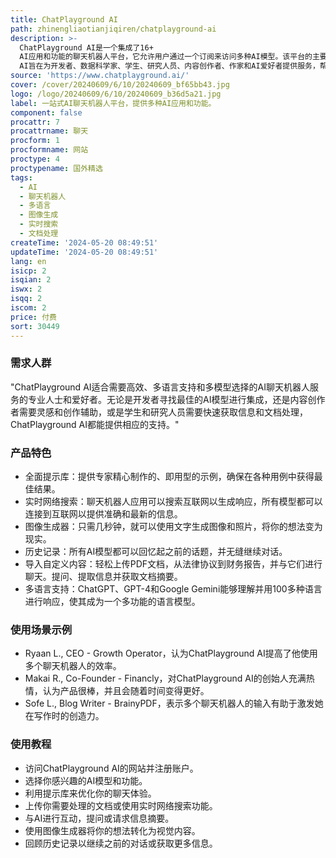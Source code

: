 ```yaml
---
title: ChatPlayground AI
path: zhinengliaotianjiqiren/chatplayground-ai
description: >-
  ChatPlayground AI是一个集成了16+
  AI应用和功能的聊天机器人平台，它允许用户通过一个订阅来访问多种AI模型。该平台的主要优点包括行业领先的AI模型、实时网络搜索、图像生成器、历史记录回顾、多语言支持以及导入自定义内容的能力。ChatPlayground
  AI旨在为开发者、数据科学家、学生、研究人员、内容创作者、作家和AI爱好者提供服务，帮助他们提高工作效率和创造力。
source: 'https://www.chatplayground.ai/'
cover: /cover/20240609/6/10/20240609_bf65bb43.jpg
logo: /logo/20240609/6/10/20240609_b36d5a21.jpg
label: 一站式AI聊天机器人平台，提供多种AI应用和功能。
component: false
procattr: 7
procattrname: 聊天
procform: 1
procformname: 网站
proctype: 4
proctypename: 国外精选
tags:
  - AI
  - 聊天机器人
  - 多语言
  - 图像生成
  - 实时搜索
  - 文档处理
createTime: '2024-05-20 08:49:51'
updateTime: '2024-05-20 08:49:51'
lang: en
isicp: 2
isqian: 2
iswx: 2
isqq: 2
iscom: 2
price: 付费
sort: 30449
---
```




### 需求人群
"ChatPlayground AI适合需要高效、多语言支持和多模型选择的AI聊天机器人服务的专业人士和爱好者。无论是开发者寻找最佳的AI模型进行集成，还是内容创作者需要灵感和创作辅助，或是学生和研究人员需要快速获取信息和文档处理，ChatPlayground AI都能提供相应的支持。"

### 产品特色
* 全面提示库：提供专家精心制作的、即用型的示例，确保在各种用例中获得最佳结果。
* 实时网络搜索：聊天机器人应用可以搜索互联网以生成响应，所有模型都可以连接到互联网以提供准确和最新的信息。
* 图像生成器：只需几秒钟，就可以使用文字生成图像和照片，将你的想法变为现实。
* 历史记录：所有AI模型都可以回忆起之前的话题，并无缝继续对话。
* 导入自定义内容：轻松上传PDF文档，从法律协议到财务报告，并与它们进行聊天。提问、提取信息并获取文档摘要。
* 多语言支持：ChatGPT、GPT-4和Google Gemini能够理解并用100多种语言进行响应，使其成为一个多功能的语言模型。

### 使用场景示例
* Ryaan L., CEO - Growth Operator，认为ChatPlayground AI提高了他使用多个聊天机器人的效率。
* Makai R., Co-Founder - Financly，对ChatPlayground AI的创始人充满热情，认为产品很棒，并且会随着时间变得更好。
* Sofe L., Blog Writer - BrainyPDF，表示多个聊天机器人的输入有助于激发她在写作时的创造力。

### 使用教程
* 访问ChatPlayground AI的网站并注册账户。
* 选择你感兴趣的AI模型和功能。
* 利用提示库来优化你的聊天体验。
* 上传你需要处理的文档或使用实时网络搜索功能。
* 与AI进行互动，提问或请求信息摘要。
* 使用图像生成器将你的想法转化为视觉内容。
* 回顾历史记录以继续之前的对话或获取更多信息。

  
